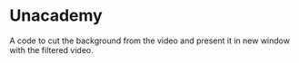 # Unacademy
A code to cut the background from the video and present it in new window with the filtered video. 

